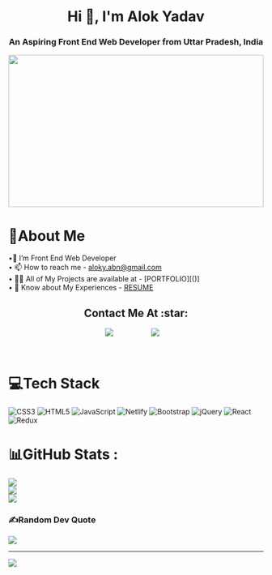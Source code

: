 <h1 align="center">Hi 👋, I'm  Alok Yadav</h1>
<h3 align="center">An Aspiring Front End Web Developer from Uttar Pradesh, India</h3>

<div ><img src="https://dvokhk8ohqhd8.cloudfront.net/assets/engineering_types/front_end/hero_image-22813726def3da7ae43732aa40d92b8e2b10c1fdc67f80c4be5973393eba5f71.svg" width="100%" height="300px"></div>
                                                                                  
#


# 💫About Me 
•🌱 I’m Front End Web Developer <br>
• 📫 How to reach me -  aloky.abn@gmail.com <br>
• 👨‍💻 All of My Projects are available at - [PORTFOLIO][()]<br>
• 📄 Know about My Experiences - [RESUME]()






<h2 align="center">Contact Me At :star:</h2>

<p align="center">
   <a href="aloky.abn@gmail.com"><img src="https://img.shields.io/badge/gmail-%23D14836.svg?&style=for-the-badge&logo=gmail&logoColor=white" /></a>&nbsp;&nbsp;&nbsp;&nbsp;&nbsp;&nbsp;&nbsp;&nbsp;
  <a /></a>&nbsp;&nbsp;&nbsp;&nbsp;
  <a/></a>&nbsp;&nbsp;&nbsp;&nbsp;
  <a href="[(https://www.linkedin.com/in/alok1910010)]"><img src="https://img.shields.io/badge/linkedin-%230077B5.svg?&style=for-the-badge&logo=linkedin&logoColor=white" /></a>&nbsp;&nbsp;&nbsp;&nbsp;
 </p> 

<br/>




# 💻Tech Stack 
![CSS3](https://img.shields.io/badge/css3-%231572B6.svg?style=for-the-badge&logo=css3&logoColor=white) ![HTML5](https://img.shields.io/badge/html5-%23E34F26.svg?style=for-the-badge&logo=html5&logoColor=white) ![JavaScript](https://img.shields.io/badge/javascript-%23323330.svg?style=for-the-badge&logo=javascript&logoColor=%23F7DF1E) ![Netlify](https://img.shields.io/badge/netlify-%23000000.svg?style=for-the-badge&logo=netlify&logoColor=#00C7B7) ![Bootstrap](https://img.shields.io/badge/bootstrap-%23563D7C.svg?style=for-the-badge&logo=bootstrap&logoColor=white)  ![jQuery](https://img.shields.io/badge/jquery-%230769AD.svg?style=for-the-badge&logo=jquery&logoColor=white)  ![React](https://img.shields.io/badge/react-%2320232a.svg?style=for-the-badge&logo=react&logoColor=%2361DAFB) ![Redux](https://img.shields.io/badge/redux-%23593d88.svg?style=for-the-badge&logo=redux&logoColor=white) 
# 📊GitHub Stats :
![](https://github-readme-stats.vercel.app/api?username=alok-yadav&show_icons=true&locale=en)<br/>
![](https://github-readme-streak-stats.herokuapp.com/?user=alok-yadav&hide_border=false)<br/>
![](https://github-readme-stats.vercel.app/api/top-langs/?username=alok-yadav&hide_border=false&include_all_commits=false&count_private=false&layout=compact)



### ✍️Random Dev Quote
![](https://quotes-github-readme.vercel.app/api?type=horizontal)

---
[![](https://visitcount.itsvg.in/api?id=Alok-Yadav&icon=0&color=0)](https://visitcount.itsvg.in)


